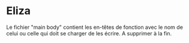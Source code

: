 Eliza
=====

Le fichier "main body" contient les en-têtes de fonction avec le nom de celui ou celle qui doit se charger de les écrire.
A supprimer à la fin.

